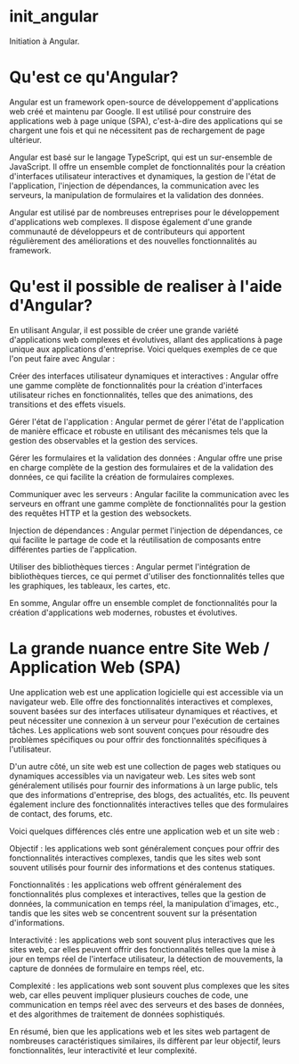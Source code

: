 # init_angular
Initiation à Angular.

# Qu'est ce qu'Angular?

Angular est un framework open-source de développement d'applications web créé et maintenu par Google. Il est utilisé pour construire des applications web à page unique (SPA), c'est-à-dire des applications qui se chargent une fois et qui ne nécessitent pas de rechargement de page ultérieur.

Angular est basé sur le langage TypeScript, qui est un sur-ensemble de JavaScript. Il offre un ensemble complet de fonctionnalités pour la création d'interfaces utilisateur interactives et dynamiques, la gestion de l'état de l'application, l'injection de dépendances, la communication avec les serveurs, la manipulation de formulaires et la validation des données.

Angular est utilisé par de nombreuses entreprises pour le développement d'applications web complexes. Il dispose également d'une grande communauté de développeurs et de contributeurs qui apportent régulièrement des améliorations et des nouvelles fonctionnalités au framework.


# Qu'est il possible de realiser à l'aide d'Angular?

En utilisant Angular, il est possible de créer une grande variété d'applications web complexes et évolutives, allant des applications à page unique aux applications d'entreprise. Voici quelques exemples de ce que l'on peut faire avec Angular :

Créer des interfaces utilisateur dynamiques et interactives : Angular offre une gamme complète de fonctionnalités pour la création d'interfaces utilisateur riches en fonctionnalités, telles que des animations, des transitions et des effets visuels.

Gérer l'état de l'application : Angular permet de gérer l'état de l'application de manière efficace et robuste en utilisant des mécanismes tels que la gestion des observables et la gestion des services.

Gérer les formulaires et la validation des données : Angular offre une prise en charge complète de la gestion des formulaires et de la validation des données, ce qui facilite la création de formulaires complexes.

Communiquer avec les serveurs : Angular facilite la communication avec les serveurs en offrant une gamme complète de fonctionnalités pour la gestion des requêtes HTTP et la gestion des websockets.

Injection de dépendances : Angular permet l'injection de dépendances, ce qui facilite le partage de code et la réutilisation de composants entre différentes parties de l'application.

Utiliser des bibliothèques tierces : Angular permet l'intégration de bibliothèques tierces, ce qui permet d'utiliser des fonctionnalités telles que les graphiques, les tableaux, les cartes, etc.

En somme, Angular offre un ensemble complet de fonctionnalités pour la création d'applications web modernes, robustes et évolutives.

# La grande nuance entre Site Web / Application Web (SPA)

Une application web est une application logicielle qui est accessible via un navigateur web. Elle offre des fonctionnalités interactives et complexes, souvent basées sur des interfaces utilisateur dynamiques et réactives, et peut nécessiter une connexion à un serveur pour l'exécution de certaines tâches. Les applications web sont souvent conçues pour résoudre des problèmes spécifiques ou pour offrir des fonctionnalités spécifiques à l'utilisateur.

D'un autre côté, un site web est une collection de pages web statiques ou dynamiques accessibles via un navigateur web. Les sites web sont généralement utilisés pour fournir des informations à un large public, tels que des informations d'entreprise, des blogs, des actualités, etc. Ils peuvent également inclure des fonctionnalités interactives telles que des formulaires de contact, des forums, etc.

Voici quelques différences clés entre une application web et un site web :

Objectif : les applications web sont généralement conçues pour offrir des fonctionnalités interactives complexes, tandis que les sites web sont souvent utilisés pour fournir des informations et des contenus statiques.

Fonctionnalités : les applications web offrent généralement des fonctionnalités plus complexes et interactives, telles que la gestion de données, la communication en temps réel, la manipulation d'images, etc., tandis que les sites web se concentrent souvent sur la présentation d'informations.

Interactivité : les applications web sont souvent plus interactives que les sites web, car elles peuvent offrir des fonctionnalités telles que la mise à jour en temps réel de l'interface utilisateur, la détection de mouvements, la capture de données de formulaire en temps réel, etc.

Complexité : les applications web sont souvent plus complexes que les sites web, car elles peuvent impliquer plusieurs couches de code, une communication en temps réel avec des serveurs et des bases de données, et des algorithmes de traitement de données sophistiqués.

En résumé, bien que les applications web et les sites web partagent de nombreuses caractéristiques similaires, ils diffèrent par leur objectif, leurs fonctionnalités, leur interactivité et leur complexité.
